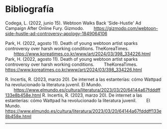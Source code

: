 # Bibliografía
Codega, L. (2022, junio 15). Webtoon Walks Back 'Side-Hustle' Ad Campaign After Online Fury. Gizmodo. &nbsp;&nbsp;&nbsp;&nbsp;&nbsp;&nbsp;&nbsp;https://gizmodo.com/webtoon-side-hustle-ad-controversy-apology-1849064106

Park, H. (2022, agosto 11). Death of young webtoon artist sparks controversy over harsh working conditions. TheKoreaTimes. &nbsp;&nbsp;&nbsp;&nbsp;&nbsp;&nbsp;&nbsp;https://www.koreatimes.co.kr/www/art/2024/03/398_334226.html
Park, H. (2022, agosto 11). Death of young webtoon artist sparks controversy over harsh working conditions. &nbsp;&nbsp;&nbsp;&nbsp;&nbsp;&nbsp;&nbsp;TheKoreaTimes. https://www.koreatimes.co.kr/www/art/2024/03/398_334226.html

R. Incertis, R. (2023, marzo 20). De internet a las estanterías: cómo Wattpad ha revolucionado la literatura juvenil. El Mundo. &nbsp;&nbsp;&nbsp;&nbsp;&nbsp;&nbsp;&nbsp;https://www.elmundo.es/cultura/literatura/2023/03/20/64144a67fdddff133e8b458e.html
R. Incertis, R. (2023, marzo 20). De internet a las estanterías: cómo Wattpad ha revolucionado la literatura juvenil. &nbsp;&nbsp;&nbsp;&nbsp;&nbsp;&nbsp;&nbsp;El Mundo. https://www.elmundo.es/cultura/literatura/2023/03/20/64144a67fdddff133e8b458e.html

---